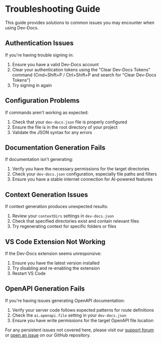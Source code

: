 # Troubleshooting Guide

This guide provides solutions to common issues you may encounter when using Dev-Docs.

## Authentication Issues

If you're having trouble signing in:

1. Ensure you have a valid Dev-Docs account
2. Clear your authentication tokens using the "Clear Dev-Docs Tokens" command (Cmd+Shift+P / Ctrl+Shift+P and search for "Clear Dev-Docs Tokens")
3. Try signing in again

## Configuration Problems

If commands aren't working as expected:

1. Check that your `dev-docs.json` file is properly configured
2. Ensure the file is in the root directory of your project
3. Validate the JSON syntax for any errors

## Documentation Generation Fails

If documentation isn't generating:

1. Verify you have the necessary permissions for the target directories
2. Check your `dev-docs.json` configuration, especially file paths and filters
3. Ensure you have a stable internet connection for AI-powered features

## Context Generation Issues

If context generation produces unexpected results:

1. Review your `contextDirs` settings in `dev-docs.json`
2. Check that specified directories exist and contain relevant files
3. Try regenerating context for specific folders or files

## VS Code Extension Not Working

If the Dev-Docs extension seems unresponsive:

1. Ensure you have the latest version installed
2. Try disabling and re-enabling the extension
3. Restart VS Code

## OpenAPI Generation Fails

If you're having issues generating OpenAPI documentation:

1. Verify your server code follows expected patterns for route definitions
2. Check the `ai.openapi.file` setting in your `dev-docs.json`
3. Ensure you have write permissions for the target OpenAPI file location

For any persistent issues not covered here, please visit our [support forum](https://devdocs.io/support) or [open an issue](https://github.com/dev-docs/dev-docs/issues) on our GitHub repository.